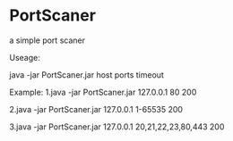 # PortScaner
a simple port scaner


Useage:

java -jar PortScaner.jar host ports timeout

Example:
1.java -jar PortScaner.jar 127.0.0.1 80 200

2.java -jar PortScaner.jar 127.0.0.1 1-65535 200

3.java -jar PortScaner.jar 127.0.0.1 20,21,22,23,80,443 200
